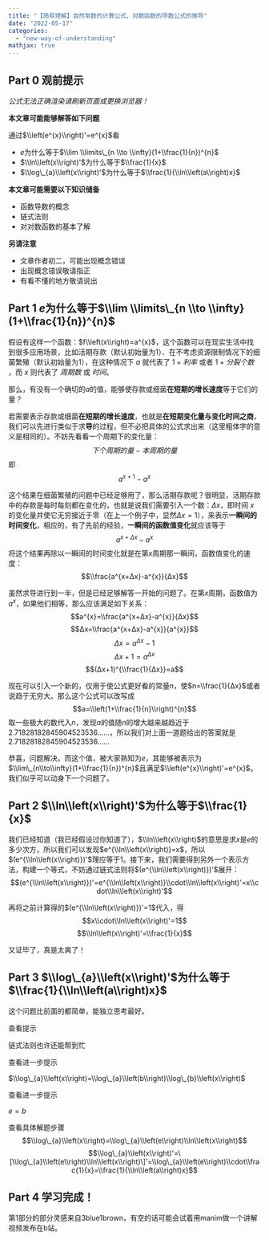 ```yaml
---
title: "【简易理解】自然常数的计算公式、对数函数的导数公式的推导"
date: "2022-05-17"
categories: 
  - "new-way-of-understanding"
mathjax: true
---
```


## Part 0 观前提示

_公式无法正确渲染请刷新页面或更换浏览器！_

**本文章可能能够解答如下问题**

通过$\\left(e^{x}\\right)'=e^{x}$看

- $e$为什么等于$\\lim \\limits\_{n \\to \\infty}(1+\\frac{1}{n})^{n}$
- $\\ln\\left(x\\right)'$为什么等于$\\frac{1}{x}$
- $\\log\_{a}\\left(x\\right)'$为什么等于$\\frac{1}{\\ln\\left(a\\right)x}$

**本文章可能需要以下知识储备**

- 函数导数的概念
- 链式法则
- 对对数函数的基本了解

**另请注意**

- 文章作者初二，可能出现概念错误
- 出现概念错误敬请指正
- 有看不懂的地方敬请说出

## Part 1 $e$为什么等于$\\lim \\limits\_{n \\to \\infty}(1+\\frac{1}{n})^{n}$

假设有这样一个函数：$f\\left(x\\right)=a^{x}$，这个函数可以在现实生活中找到很多应用场景，比如活期存款（默认初始量为1）、在不考虑资源限制情况下的细菌繁殖（默认初始量为1），在这种情况下 $a$ 就代表了 $1+利率$ 或者 $1+分裂个数$ ，而 $x$ 则代表了 $周期数$ 或 $时间$。

那么，有没有一个确切的$a$的值，能够使存款或细菌**在短期的增长速度**等于它们的量？

若需要表示存款或细菌**在短期的增长速度**，也就是**在短期变化量与变化时间之商**，我们可以先进行类似于求**导**的过程，但不必把具体的公式求出来（这里粗体字的意义是相同的）。不妨先看看一个周期下的变化量：$$下个周期的量-本周期的量$$即$$a^{x+1}-a^{x}$$

这个结果在细菌繁殖的问题中已经足够用了，那么活期存款呢？很明显，活期存款中的存款是每时每刻都在变化的，也就是说我们需要引入一个数：$Δx$，即时间 $x$ 的变化量并使它无穷接近于零（在上一个例子中，显然$Δx=1$），来表示**一瞬间的时间变化**，相应的，有了先前的经验，**一瞬间的函数值变化**就应该等于$$a^{x+Δx}-a^{x}$$将这个结果再除以一瞬间的时间变化就是在第$x$周期那一瞬间，函数值变化的速度：$$\\frac{a^{x+Δx}-a^{x}}{Δx}$$

虽然求导进行到一半，但是已经足够解答一开始的问题了。在第$x$周期，函数值为$a^{x}$，如果他们相等，那么应该满足如下关系：$$a^{x}=\\frac{a^{x+Δx}-a^{x}}{Δx}$$$$Δx=\\frac{a^{x+Δx}-a^{x}}{a^{x}}$$$$Δx=a^{Δx}-1$$$$Δx+1=a^{Δx}$$$$(Δx+1)^{\\frac{1}{Δx}}=a$$

现在可以引入一个新的，仅用于使公式更好看的常量$n$，使$n=\\frac{1}{Δx}$或者说趋于无穷大。那么这个公式可以改写成$$a=\\left(1+\\frac{1}{n}\\right)^{n}$$取一些极大的数代入$n$，发现$a$的值随$n$的增大越来越趋近于$2.71828 18284 59045 23536 ……$，所以我们对上面一道题给出的答案就是$2.71828 18284 59045 23536 ……$

恭喜，问题解决。而这个值，被大家熟知为$e$，其能够被表示为$\\lim\_{n\\to\\infty}(1+\\frac{1}{n})^{n}$且满足$\\left(e^{x}\\right)'=e^{x}$。我们似乎可以动身下一个问题了。

## Part 2 $\\ln\\left(x\\right)'$为什么等于$\\frac{1}{x}$

我们已经知道（我已经假设过你知道了），$\\ln\\left(x\\right)$的意思是求$x$是$e$的多少次方，所以我们可以发现$e^{\\ln\\left(x\\right)}=x$，所以$(e^{\\ln\\left(x\\right)})'$理应等于$1$。接下来，我们需要得到另外一个表示方法，构建一个等式，不妨通过链式法则将$(e^{\\ln\\left(x\\right)})'$展开：$$(e^{\\ln\\left(x\\right)})'=e^{\\ln\\left(x\\right)}\\cdot\\ln\\left(x\\right)'=x\\cdot\\ln\\left(x\\right)'$$

再将之前计算得的$(e^{\\ln\\left(x\\right)})'=1$代入，得$$x\\cdot\\ln\\left(x\\right)'=1$$$$\\ln\\left(x\\right)'=\\frac{1}{x}$$

又证毕了，真是太爽了！

## Part 3 $\\log\_{a}\\left(x\\right)'$为什么等于$\\frac{1}{\\ln\\left(a\\right)x}$

这个问题比前面的都简单，能独立思考最好。

查看提示

链式法则也许还能帮到忙

查看进一步提示

$\\log\_{a}\\left(x\\right)=\\log\_{a}\\left(b\\right)\\log\_{b}\\left(x\\right)$

查看进一步提示

$e=b$

查看具体解题步骤 $$\\log\_{a}\\left(x\\right)=\\log\_{a}\\left(e\\right)\\ln\\left(x\\right)$$ $$\\log\_{a}\\left(x\\right)'=\[\\log\_{a}\\left(e\\right)\\ln\\left(x\\right)\]'=\\log\_{a}\\left(e\\right)\\cdot\\frac{1}{x}=\\frac{1}{\\ln\\left(a\\right)x}$$

## Part 4 学习完成！

第1部分的部分灵感来自3blue1brown，有空的话可能会试着用manim做一个讲解视频发布在b站。
